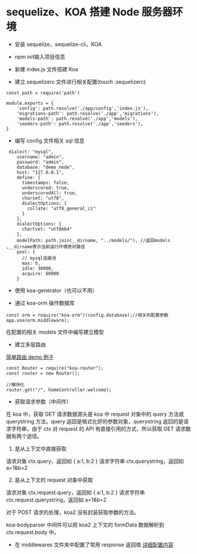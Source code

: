 ﻿# sequelize、KOA 搭建 Node 服务器环境

- 安装 sequelize，sequelize-cli，KOA

- npm init输入项目信息

- 新建 index.js 文件搭建 Koa

- 建立.sequelizerc 文件进行相关配置(touch .sequelizerc)

```
const path = require('path')

module.exports = {
    'config': path.resolve('./app/config','index.js'),
    'migrations-path': path.resolve('./app','migrations'),
    'models-path': path.resolve('./app','models'),
    'seeders-path': path.resolve('./app','seeders'),
}
```

- 编写 config 文件相关 sql 信息

```
 dialect: "mysql",
    username: "admin",
    password: "admin",
    database: "demo_node",
    host: "127.0.0.1",
    define: {
      timestamps: false,
      underscored: true,
      underscoredAll: true,
      charset: "utf8",
      dialectOptions: {
        collate: "utf8_general_ci"
      }
    },
    dialectOptions: {
      chartset: "utf8mb4"
    },
    modelPath: path.join(__dirname, "../models/"), //返回models  ,__dirname表示当前运行环境绝对路径
    pool: {
      // mysql连接池
      max: 5,
      idle: 30000,
      acquire: 60000
    }
```

- 使用 koa-generator（也可以不用）

- 通过 koa-orm 操作数据库

```
const orm = require("koa-orm")(config.database);//相关的配置参数
app.use(orm.middleware);
```

在配置的相关 models 文件中编写建立模型

- 建立多层路由

[简单路由 demo 例子](./demo5.js)

```
const Router = require("koa-router");
const router = new Router();

//模块化
router.get("/", homeController.welcome);
```

- 获取请求参数（中间件）

在 koa 中，获取 GET 请求数据源头是 koa 中 request 对象中的 query 方法或 querystring 方法，query 返回是格式化好的参数对象，querystring 返回的是请求字符串，由于 ctx 对 request 的 API 有直接引用的方式，所以获取 GET 请求数据有两个途径。

1. 是从上下文中直接获取

请求对象 ctx.query，返回如 { a:1, b:2 }
请求字符串 ctx.querystring，返回如 a=1&b=2

2. 是从上下文的 request 对象中获取

请求对象 ctx.request.query，返回如 { a:1, b:2 }
请求字符串 ctx.request.querystring，返回如 a=1&b=2

对于 POST 请求的处理，koa2 没有封装获取参数的方法。

koa-bodyparser 中间件可以把 koa2 上下文的 formData 数据解析到 ctx.request.body 中。

- 在 middlewares 文件夹中配置了常用 response 返回值
  [详细配置内容](./app/middlewares)

